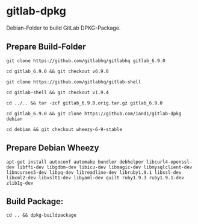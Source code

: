# gitlab-dpkg
Debian-Folder to build GitLab DPKG-Package.

## Prepare Build-Folder

    git clone https://github.com/gitlabhq/gitlabhq gitlab_6.9.0

    cd gitlab_6.9.0 && git checkout v6.9.0

    git clone https://github.com/gitlabhq/gitlab-shell

    cd gitlab-shell && git checkout v1.9.4

    cd ../.. && tar -zcf gitlab_6.9.0.orig.tar.gz gitlab_6.9.0

    cd gitlab_6.9.0 && git clone https://github.com/1and1/gitlab-dpkg debian

    cd debian && git checkout wheezy-6-9-stable

## Prepare Debian Wheezy

    apt-get install autoconf automake bundler debhelper libcurl4-openssl-dev libffi-dev libgdbm-dev libicu-dev libmagic-dev libmysqlclient-dev libncurses5-dev libpq-dev libreadline-dev libruby1.9.1 libssl-dev libxml2-dev libxslt1-dev libyaml-dev quilt ruby1.9.3 ruby1.9.1-dev zlib1g-dev

## Build Package:

    cd .. && dpkg-buildpackage
